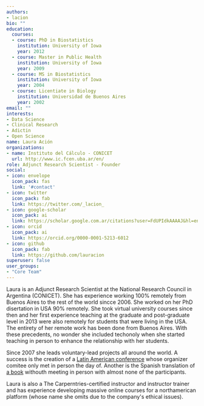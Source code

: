 ```yaml
---
authors:
- lacion
bio: ""
education:
  courses:
  - course: PhD in Biostatistics
    institution: University of Iowa
    year: 2012
  - course: Master in Public Health
    institution: University of Iowa
    year: 2009
  - course: MS in Biostatistics
    institution: University of Iowa
    year: 2004
  - course: Licentiate in Biology
    institution: Universidad de Buenos Aires
    year: 2002
email: ""
interests:
- Data Science
- Clinical Research
- Adictin
- Open Science
name: Laura Ación
organizations:
- name: Instituto del Cálculo - CONICET
  url: http://www.ic.fcen.uba.ar/en/
role: Adjunct Research Scientist - Founder
social:
- icon: envelope
  icon_pack: fas
  link: '#contact'
- icon: twitter
  icon_pack: fab
  link: https://twitter.com/_lacion_
- icon: google-scholar
  icon_pack: ai
  link: https://scholar.google.com.ar/citations?user=FdUPIdkAAAAJ&hl=en
- icon: orcid
  icon_pack: ai
  link: https://orcid.org/0000-0001-5213-6012
- icon: github
  icon_pack: fab
  link: https://github.com/lauracion
superuser: false
user_groups:
- "Core Team"
---
```


Laura is an Adjunct Research Scientist at the National Research Council in Argentina (CONICET). She has experience working 100% remotely from Buenos Aires to the rest of the world sincce 2006. She worked on her PhD disertation in USA 90% remotely. She took virtual university courses since then and her first experience teaching at the graduate and post-graduate level in 2013 were also remotely for students that were living in the USA. The entirety of her remote work has been done from Buenos Aires. With these precedents, no wonder she included techonoly when she started teaching in person to enhance the relationship with her students. 

Since 2007 she leads voluntary-lead projects all around the world. A success is the creation of a [Latin American conference](https://latin-r.com) whose organizer comitee only met in person the day of. Another is the Spanish translation of [a book](https://es.r4ds.hadley.nz) withouth meeting in person with almost none of the participants. 

Laura is also a The Carperntries-certified instructor and instructor trainer and has experience developing massive online courses for a northamerican platform (whose name she omits due to the company's ethical issues).

